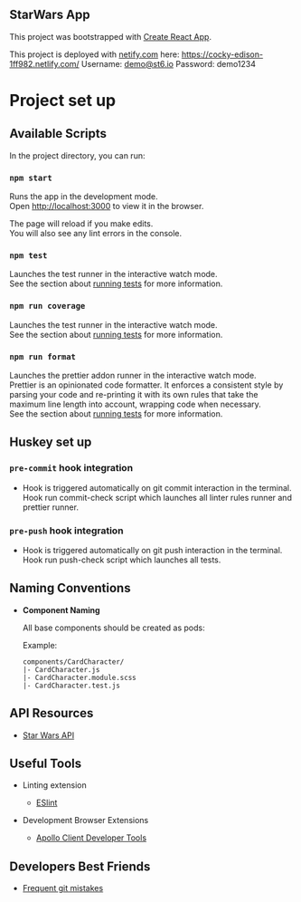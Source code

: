 ## StarWars App

This project was bootstrapped with [Create React App](https://github.com/facebook/create-react-app).

This project is deployed with [netify.com](https://www.netlify.com/) here: https://cocky-edison-1ff982.netlify.com/
Username: demo@st6.io
Password: demo1234

# Project set up

## Available Scripts

In the project directory, you can run:

### `npm start`

Runs the app in the development mode.<br />
Open [http://localhost:3000](http://localhost:3000) to view it in the browser.

The page will reload if you make edits.<br />
You will also see any lint errors in the console.

### `npm test`

Launches the test runner in the interactive watch mode.<br />
See the section about [running tests](https://facebook.github.io/create-react-app/docs/running-tests) for more information.

### `npm run coverage`

Launches the test runner in the interactive watch mode.<br />
See the section about [running tests](https://create-react-app.dev/docs/running-tests/) for more information.

### `npm run format`

Launches the prettier addon runner in the interactive watch mode.<br />
Prettier is an opinionated code formatter. It enforces a consistent style by parsing your code and re-printing it with its own rules that take the maximum line length into account, wrapping code when necessary.<br />
See the section about [running tests](https://github.com/prettier/prettier) for more information.

## Huskey set up

### `pre-commit` hook integration

* Hook is triggered automatically on git commit interaction in the terminal. Hook run commit-check script which launches all linter rules runner and prettier runner.

### `pre-push` hook integration

* Hook is triggered automatically on git push interaction in the terminal. Hook run push-check script which launches all tests.

## Naming Conventions

- **Component Naming**

  All base components should be created as pods:

  Example:
  ```
  components/CardCharacter/
  |- CardCharacter.js
  |- CardCharacter.module.scss
  |- CardCharacter.test.js
  ```

## API Resources

* [Star Wars API](https://swapp.st6.io/graphql)

## Useful Tools

* Linting extension
  * [ESlint](https://github.com/eslint/eslint)

* Development Browser Extensions
  * [Apollo Client Developer Tools](https://chrome.google.com/webstore/detail/apollo-client-developer-t/jdkknkkbebbapilgoeccciglkfbmbnfm)

## Developers Best Friends

* [Frequent git mistakes](https://ohshitgit.com)
